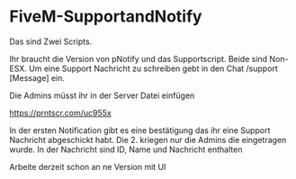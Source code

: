 # FiveM-SupportandNotify

Das sind Zwei Scripts. 

Ihr braucht die Version von pNotify und das Supportscript. Beide sind Non-ESX. Um eine Support Nachricht zu schreiben gebt in den Chat /support [Message] ein. 

Die Admins müsst ihr in der Server Datei einfügen

https://prntscr.com/uc955x

In der ersten Notification gibt es eine bestätigung das ihr eine Support Nachricht abgeschickt habt. Die 2. kriegen nur die Admins die eingetragen wurde. 
In der Nachricht sind ID, Name und Nachricht enthalten

Arbeite derzeit schon an ne Version mit UI
